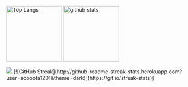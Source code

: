 <p align="left"> 
  <img alt="Top Langs" height="150px" src="https://github-readme-stats.vercel.app/api/top-langs/?username=soooota1201&layout=compact&theme=merko" />
  <img alt="github stats" height="150px" src="https://github-readme-stats.vercel.app/api?username=soooota1201&theme=onedark&show_icons=true" />
</p>

<div>
  <img src="http://github-readme-streak-stats.herokuapp.com?user=soooota1201&theme=dark">
  [![GitHub Streak](http://github-readme-streak-stats.herokuapp.com?user=soooota1201&theme=dark)](https://git.io/streak-stats)]
</div>
